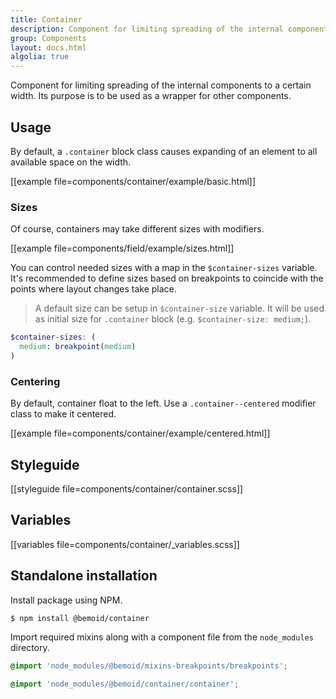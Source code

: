 ```yaml
---
title: Container
description: Component for limiting spreading of the internal components to a certain width.
group: Components
layout: docs.html
algolia: true
---
```


Component for limiting spreading of the internal components to a certain width. Its purpose is to be used as a wrapper for other components.

## Usage

By default, a `.container` block class causes expanding of an element to all available space on the width.

[[example file=components/container/example/basic.html]]

### Sizes

Of course, containers may take different sizes with modifiers.

[[example file=components/field/example/sizes.html]]

You can control needed sizes with a map in the `$container-sizes` variable. It's recommended to define sizes based on breakpoints to coincide with the points where layout changes take place.

> A default size can be setup in `$container-size` variable. It will be used as initial size for `.container` block (e.g. `$container-size: medium;`).

```scss
$container-sizes: (
  medium: breakpoint(medium)
)
```

### Centering

By default, container float to the left. Use a `.container--centered` modifier class to make it centered.

[[example file=components/container/example/centered.html]]

## Styleguide

[[styleguide file=components/container/container.scss]]

## Variables

[[variables file=components/container/_variables.scss]]

## Standalone installation

Install package using NPM.

```bash
$ npm install @bemoid/container
```

Import required mixins along with a component file from the `node_modules` directory.

```scss
@import 'node_modules/@bemoid/mixins-breakpoints/breakpoints';

@import 'node_modules/@bemoid/container/container';
```
